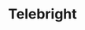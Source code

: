 ---
categories: ["Examples", "code"]
tags: ["code","docs"]
title: "Telebright"
linkTitle: "Telebright"
weight: -2
description: >
  What does your user need to know to try your project?
---
